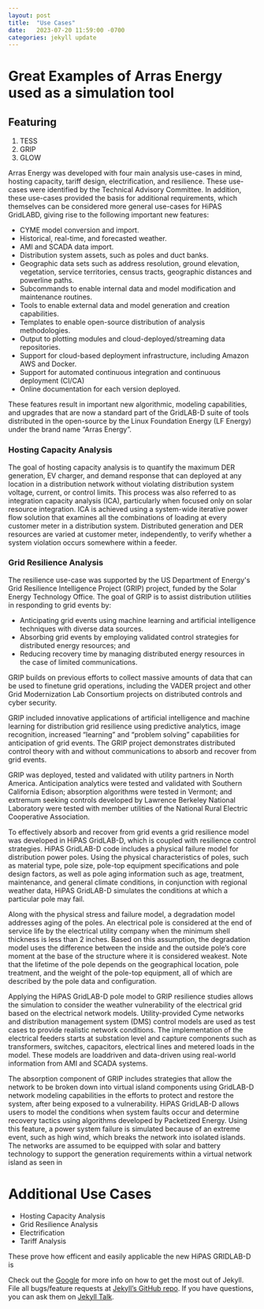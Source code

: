 ```yaml
---
layout: post
title:  "Use Cases"
date:   2023-07-20 11:59:00 -0700
categories: jekyll update
---
```

# Great Examples of Arras Energy used as a simulation tool

## Featuring 
1. TESS
2. GRIP
3. GLOW

Arras Energy was developed with four main analysis use-cases in mind, hosting capacity,
tariff design, electrification, and resilience. These use-cases were identified by the Technical
Advisory Committee. In addition, these use-cases provided the basis for additional
requirements, which themselves can be considered more general use-cases for HiPAS GridLABD, giving rise to the following important new features:

- CYME model conversion and import.
- Historical, real-time, and forecasted weather.
- AMI and SCADA data import.
- Distribution system assets, such as poles and duct banks.
- Geographic data sets such as address resolution, ground elevation, vegetation, service
territories, census tracts, geographic distances and powerline paths.
- Subcommands to enable internal data and model modification and maintenance
routines.
- Tools to enable external data and model generation and creation capabilities.
- Templates to enable open-source distribution of analysis methodologies.
- Output to plotting modules and cloud-deployed/streaming data repositories.
- Support for cloud-based deployment infrastructure, including Amazon AWS and Docker.
- Support for automated continuous integration and continuous deployment (CI/CA)
- Online documentation for each version deployed.

These features result in important new algorithmic, modeling capabilities, and upgrades that
are now a standard part of the GridLAB-D suite of tools distributed in the open-source by the
Linux Foundation Energy (LF Energy) under the brand name “Arras Energy”.

### **Hosting Capacity Analysis**
The goal of hosting capacity analysis is to quantify the maximum DER generation, EV charger,
and demand response that can deployed at any location in a distribution network without
violating distribution system voltage, current, or control limits. This process was also referred
to as integration capacity analysis (ICA), particularly when focused only on solar resource
integration. ICA is achieved using a system-wide iterative power flow solution that examines
all the combinations of loading at every customer meter in a distribution system. Distributed
generation and DER resources are varied at customer meter, independently, to verify whether
a system violation occurs somewhere within a feeder.

### **Grid Resilience Analysis**
The resilience use-case was supported by the US Department of Energy's Grid Resilience
Intelligence Project (GRIP) project, funded by the Solar Energy Technology Office. The goal of
GRIP is to assist distribution utilities in responding to grid events by:

- Anticipating grid events using machine learning and artificial intelligence techniques
with diverse data sources.
- Absorbing grid events by employing validated control strategies for distributed energy
resources; and
- Reducing recovery time by managing distributed energy resources in the case of limited
communications.

GRIP builds on previous efforts to collect massive amounts of data that can be used to finetune grid operations, including the VADER project and other Grid Modernization Lab
Consortium projects on distributed controls and cyber security.

GRIP included innovative applications of artificial intelligence and machine learning for
distribution grid resilience using predictive analytics, image recognition, increased “learning”
and “problem solving” capabilities for anticipation of grid events. The GRIP project
demonstrates distributed control theory with and without communications to absorb and
recover from grid events.

GRIP was deployed, tested and validated with utility partners in North America. Anticipation
analytics were tested and validated with Southern California Edison; absorption algorithms
were tested in Vermont; and extremum seeking controls developed by Lawrence Berkeley
National Laboratory were tested with member utilities of the National Rural Electric
Cooperative Association.

To effectively absorb and recover from grid events a grid resilience model was developed in
HiPAS GridLAB-D, which is coupled with resilience control strategies. HiPAS GridLAB-D code
includes a physical failure model for distribution power poles. Using the physical characteristics
of poles, such as material type, pole size, pole-top equipment specifications and pole design
factors, as well as pole aging information such as age, treatment, maintenance, and general
climate conditions, in conjunction with regional weather data, HiPAS GridLAB-D simulates the
conditions at which a particular pole may fail.

Along with the physical stress and failure model, a degradation model addresses aging of the
poles. An electrical pole is considered at the end of service life by the electrical utility company
when the minimum shell thickness is less than 2 inches. Based on this assumption, the
degradation model uses the difference between the inside and the outside pole’s core moment
at the base of the structure where it is considered weakest. Note that the lifetime of the pole
depends on the geographical location, pole treatment, and the weight of the pole-top
equipment, all of which are described by the pole data and configuration.

Applying the HiPAS GridLAB-D pole model to GRIP resilience studies allows the simulation to
consider the weather vulnerability of the electrical grid based on the electrical network models.
Utility-provided Cyme networks and distribution management system (DMS) control models
are used as test cases to provide realistic network conditions. The implementation of the
electrical feeders starts at substation level and capture components such as transformers,
switches, capacitors, electrical lines and metered loads in the model. These models are loaddriven and data-driven using real-world information from AMI and SCADA systems.

The absorption component of GRIP includes strategies that allow the network to be broken
down into virtual island components using GridLAB-D network modeling capabilities in the
efforts to protect and restore the system, after being exposed to a vulnerability. HiPAS
GridLAB-D allows users to model the conditions when system faults occur and determine
recovery tactics using algorithms developed by Packetized Energy. Using this feature, a power
system failure is simulated because of an extreme event, such as high wind, which breaks the
network into isolated islands. The networks are assumed to be equipped with solar and battery
technology to support the generation requirements within a virtual network island as seen in

# Additional Use Cases
-  Hosting Capacity Analysis
- Grid Resilience Analysis
- Electrification
- Tariff Analysis

These prove how efficent and easily applicable the new HiPAS GRIDLAB-D is

Check out the [Google][Google] for more info on how to get the most out of Jekyll. File all bugs/feature requests at [Jekyll’s GitHub repo][jekyll-gh]. If you have questions, you can ask them on [Jekyll Talk][jekyll-talk].

[Google]: https://google.com
[jekyll-gh]:   https://github.com/jekyll/jekyll
[jekyll-talk]: https://talk.jekyllrb.com/

